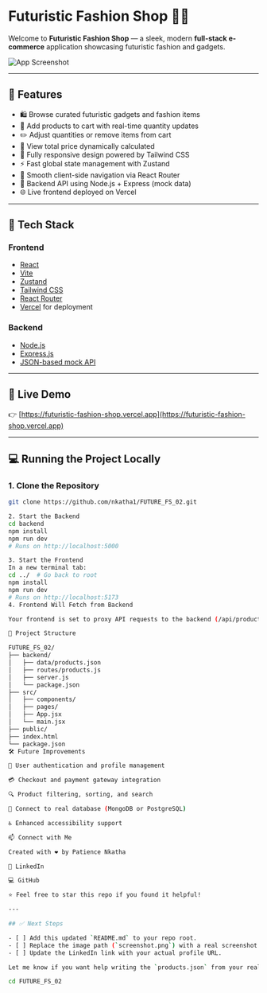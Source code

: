 # Futuristic Fashion Shop 🚀👗

Welcome to **Futuristic Fashion Shop** — a sleek, modern **full-stack e-commerce** application showcasing futuristic fashion and gadgets.

![App Screenshot](./screenshot.png) <!-- Replace with actual screenshot path -->

---

## 🌟 Features

- 🛍 Browse curated futuristic gadgets and fashion items
- 🛒 Add products to cart with real-time quantity updates
- ✏️ Adjust quantities or remove items from cart
- 💸 View total price dynamically calculated
- 📱 Fully responsive design powered by Tailwind CSS
- ⚡ Fast global state management with Zustand
- 🔀 Smooth client-side navigation via React Router
- 🔧 Backend API using Node.js + Express (mock data)
- 🌐 Live frontend deployed on Vercel

---

## 🧱 Tech Stack

### Frontend
- [React](https://reactjs.org/)
- [Vite](https://vitejs.dev/)
- [Zustand](https://github.com/pmndrs/zustand)
- [Tailwind CSS](https://tailwindcss.com/)
- [React Router](https://reactrouter.com/)
- [Vercel](https://vercel.com/) for deployment

### Backend
- [Node.js](https://nodejs.org/)
- [Express.js](https://expressjs.com/)
- [JSON-based mock API](./backend/data/products.json)

---

## 🔗 Live Demo

👉 [https://futuristic-fashion-shop.vercel.app](https://futuristic-fashion-shop.vercel.app)

---

## 💻 Running the Project Locally

### 1. Clone the Repository

```bash
git clone https://github.com/nkatha1/FUTURE_FS_02.git

2. Start the Backend
cd backend
npm install
npm run dev
# Runs on http://localhost:5000

3. Start the Frontend
In a new terminal tab:
cd ../  # Go back to root
npm install
npm run dev
# Runs on http://localhost:5173
4. Frontend Will Fetch from Backend

Your frontend is set to proxy API requests to the backend (/api/products).

📁 Project Structure

FUTURE_FS_02/
├── backend/
│   ├── data/products.json
│   ├── routes/products.js
│   ├── server.js
│   └── package.json
├── src/
│   ├── components/
│   ├── pages/
│   ├── App.jsx
│   └── main.jsx
├── public/
├── index.html
└── package.json
🛠️ Future Improvements

🔐 User authentication and profile management

💳 Checkout and payment gateway integration

🔍 Product filtering, sorting, and search

🧠 Connect to real database (MongoDB or PostgreSQL)

♿ Enhanced accessibility support

📫 Connect with Me

Created with ❤️ by Patience Nkatha

💼 LinkedIn

💻 GitHub

⭐ Feel free to star this repo if you found it helpful!

---

## ✅ Next Steps

- [ ] Add this updated `README.md` to your repo root.
- [ ] Replace the image path (`screenshot.png`) with a real screenshot.
- [ ] Update the LinkedIn link with your actual profile URL.

Let me know if you want help writing the `products.json` from your real catalog, or adding a second API route (like `/api/cart`) for further full-stack functionality.

cd FUTURE_FS_02

